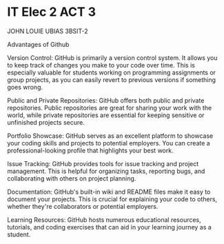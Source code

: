 # IT Elec 2 ACT 3

JOHN LOUIE UBIAS 3BSIT-2

Advantages of Github

Version Control: GitHub is primarily a version control system. It allows you to keep track of changes you make to your code over time. This is especially valuable for students working on programming assignments or group projects, as you can easily revert to previous versions if something goes wrong.

Public and Private Repositories: GitHub offers both public and private repositories. Public repositories are great for sharing your work with the world, while private repositories are essential for keeping sensitive or unfinished projects secure.

Portfolio Showcase: GitHub serves as an excellent platform to showcase your coding skills and projects to potential employers. You can create a professional-looking profile that highlights your best work.

Issue Tracking: GitHub provides tools for issue tracking and project management. This is helpful for organizing tasks, reporting bugs, and collaborating with others on project planning.

Documentation: GitHub's built-in wiki and README files make it easy to document your projects. This is crucial for explaining your code to others, whether they're collaborators or potential employers.

Learning Resources: GitHub hosts numerous educational resources, tutorials, and coding exercises that can aid in your learning journey as a student.
